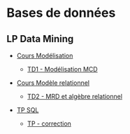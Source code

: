 # Bases de données

## LP Data Mining

- [Cours Modélisation](https://docs.google.com/presentation/d/e/2PACX-1vShmCW6ctqtSpUNnUwJb7hoPZ4FMhPkKfWeZQno26AnGW0MTWMVoJJ-O-YUMHwoZA---TMmTbYYJ0Jk/pub?start=false&loop=false&delayms=3000)
    - [TD1 - Modélisation MCD](td1)
    <!--
        - [Correction SFA](td1-correction-SFA)
        - [Correction Bibliothèque](td1-correction-Bibliotheque)
        - [Correction Gestion des stocks](td1-correction-Stocks)
    -->

- [Cours Modèle relationnel](https://docs.google.com/presentation/d/e/2PACX-1vR3QQQT7o77V2wAiLpilh0iACfQ8uP4mznxkM912DQ4DltNNDx884cbreRLQkgwmjUHGSofNGYTH8oC/pub?start=false&loop=false&delayms=3000)
    - [TD2 - MRD et algèbre relationnel](td2)
    <!--
        - [TD2 - correction MRD](td2-correction-MRD)
        - [TD2 - correction SQL](td2-correction-SQL)
    -->

- [TP SQL](tp1)
    - [TP - correction](tp1-correction) 
